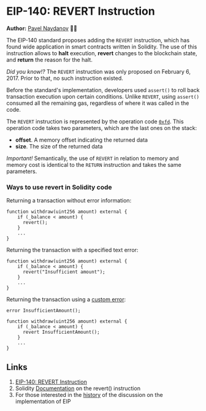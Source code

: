 # EIP-140: REVERT Instruction

**Author:** [Pavel Naydanov](https://github.com/PavelNaydanov) 🕵️‍♂️

The EIP-140 standard proposes adding the `REVERT` instruction, which has found wide application in smart contracts written in Solidity. The use of this instruction allows to **halt** execution, **revert** changes to the blockchain state, and **return** the reason for the halt.

_Did you know!?_ The `REVERT` instruction was only proposed on February 6, 2017. Prior to that, no such instruction existed.

Before the standard's implementation, developers used `assert()` to roll back transaction execution upon certain conditions. Unlike `REVERT`, using `assert()` consumed all the remaining gas, regardless of where it was called in the code.

The `REVERT` instruction is represented by the operation code [`0xfd`](https://www.evm.codes/#fd?fork=shanghai). This operation code takes two parameters, which are the last ones on the stack:
- **offset**. A memory offset indicating the returned data
- **size**. The size of the returned data

_Important!_ Semantically, the use of `REVERT` in relation to memory and memory cost is identical to the `RETURN` instruction and takes the same parameters.

### Ways to use revert in Solidity code

Returning a transaction without error information:


```solidity
function withdraw(uint256 amount) external {
    if (_balance < amount) {
      revert();
    }
    ...
}
```

Returning the transaction with a specified text error:

```solidity
function withdraw(uint256 amount) external {
    if (_balance < amount) {
      revert("Insufficient amount");
    }
    ...
}
```

Returning the transaction using a [custom error](https://soliditylang.org/blog/2021/04/21/custom-errors/):

```solidity
error InsufficientAmount();

function withdraw(uint256 amount) external {
    if (_balance < amount) {
      revert InsufficientAmount();
    }
    ...
}
```

## Links

1. [EIP-140: REVERT Instruction](https://eips.ethereum.org/EIPS/eip-140)
2. Solidity [Documentation](https://docs.soliditylang.org/en/v0.8.23/control-structures.html#revert) on the revert() instruction
3. For those interested in the [history](https://github.com/ethereum/EIPs/pull/206/commits) of the discussion on the implementation of EIP
